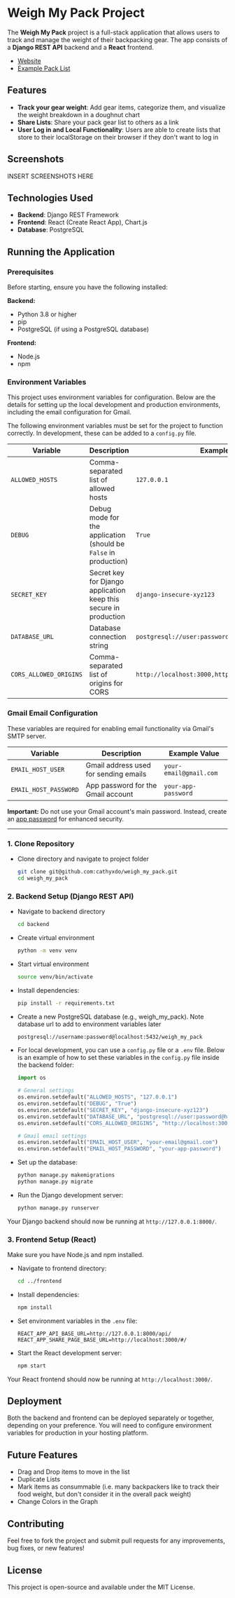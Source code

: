 # Weigh My Pack Project

The **Weigh My Pack** project is a full-stack application that allows users to track and manage the weight of their backpacking gear. The app consists of a **Django REST API** backend and a **React** frontend.

- [Website](https://weigh-my-pack-react.onrender.com/)
- [Example Pack List](https://weigh-my-pack-react.onrender.com/#/73vGDoxAvHST5jEdvjvmS5)

## Features

- **Track your gear weight**: Add gear items, categorize them, and visualize the weight breakdown in a doughnut chart
- **Share Lists**: Share your pack gear list to others as a link
- **User Log in and Local Functionality**: Users are able to create lists that store to their localStorage on their browser if they don't want to log in

## Screenshots
INSERT SCREENSHOTS HERE
## Technologies Used

- **Backend**: Django REST Framework
- **Frontend**: React (Create React App), Chart.js
- **Database**: PostgreSQL

## Running the Application
### Prerequisites

Before starting, ensure you have the following installed:

**Backend:**
- Python 3.8 or higher
- pip 
- PostgreSQL (if using a PostgreSQL database)

**Frontend:**
- Node.js 
- npm 

### Environment Variables
This project uses environment variables for configuration. Below are the details for setting up the local development and production environments, including the email configuration for Gmail.

The following environment variables must be set for the project to function correctly. In development, these can be added to a `config.py` file.

| Variable                | Description                                                       | Example Value                                           |
|-------------------------|-------------------------------------------------------------------|-------------------------------------------------------|
| `ALLOWED_HOSTS`         | Comma-separated list of allowed hosts                            | `127.0.0.1`                                           |
| `DEBUG`                 | Debug mode for the application (should be `False` in production) | `True`                                                |
| `SECRET_KEY`            | Secret key for Django application keep this secure in production| `django-insecure-xyz123`                              |
| `DATABASE_URL`          | Database connection string                                       | `postgresql://user:password@host:port/database_name`  |
| `CORS_ALLOWED_ORIGINS`  | Comma-separated list of origins for CORS                         | `http://localhost:3000,http://localhost:3001`         |

### Gmail Email Configuration

These variables are required for enabling email functionality via Gmail's SMTP server.

| Variable                | Description                              | Example Value                  |
|-------------------------|------------------------------------------|--------------------------------|
| `EMAIL_HOST_USER`       | Gmail address used for sending emails    | `your-email@gmail.com`         |
| `EMAIL_HOST_PASSWORD`   | App password for the Gmail account       | `your-app-password`            |

**Important:** Do not use your Gmail account's main password. Instead, create an [app password](https://support.google.com/accounts/answer/185833?hl=en) for enhanced security.

---

### 1. Clone Repository
- Clone directory and navigate to project folder
    ```bash
    git clone git@github.com:cathyxdo/weigh_my_pack.git
    cd weigh_my_pack
    ```
### 2. Backend Setup (Django REST API)
- Navigate to backend directory
    ```bash
    cd backend
    ```
- Create virtual environment
    ``` bash
    python -m venv venv
    ```
- Start virtual environment
    ``` bash
    source venv/bin/activate
    ```

- Install dependencies:
    ```bash
    pip install -r requirements.txt
    ```

- Create a new PostgreSQL database (e.g., weigh_my_pack). Note database url to add to environment variables later
    ```bash
    postgresql://username:password@localhost:5432/weigh_my_pack
    ```


- For local development, you can use a `config.py` file or a `.env` file. Below is an example of how to set these variables in the `config.py` file inside the backend folder:
    ```python
    import os

    # General settings
    os.environ.setdefault("ALLOWED_HOSTS", "127.0.0.1")
    os.environ.setdefault("DEBUG", "True")
    os.environ.setdefault("SECRET_KEY", "django-insecure-xyz123")
    os.environ.setdefault("DATABASE_URL", "postgresql://user:password@host:port/database_name")
    os.environ.setdefault("CORS_ALLOWED_ORIGINS", "http://localhost:3000,http://localhost:3001")

    # Gmail email settings
    os.environ.setdefault("EMAIL_HOST_USER", "your-email@gmail.com")
    os.environ.setdefault("EMAIL_HOST_PASSWORD", "your-app-password")
    ```
- Set up the database:
    ```bash
    python manage.py makemigrations
    python manage.py migrate
    ```

- Run the Django development server:
    ```bash
    python manage.py runserver
    ```

Your Django backend should now be running at `http://127.0.0.1:8000/`.

### 3. Frontend Setup (React)

Make sure you have Node.js and npm installed.
- Navigate to frontend directory:
    ```bash
    cd ../frontend
    ```

- Install dependencies:
    ```bash
    npm install
    ```

- Set environment variables in the `.env` file:
    ```env
    REACT_APP_API_BASE_URL=http://127.0.0.1:8000/api/
    REACT_APP_SHARE_PAGE_BASE_URL=http://localhost:3000/#/
    ```

- Start the React development server:
    ```bash
    npm start
    ```

Your React frontend should now be running at `http://localhost:3000/`.


## Deployment

Both the backend and frontend can be deployed separately or together, depending on your preference. You will need to configure environment variables for production in your hosting platform.

## Future Features

- Drag and Drop items to move in the list
- Duplicate Lists
- Mark items as consummable (i.e. many backpackers like to track their food weight, but don't consider it in the overall pack weight)
- Change Colors in the Graph

## Contributing

Feel free to fork the project and submit pull requests for any improvements, bug fixes, or new features!

## License

This project is open-source and available under the MIT License.
